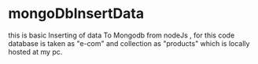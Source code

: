 # mongoDbInsertData

this is basic Inserting of data To Mongodb from nodeJs ,
for this code database is taken as "e-com" and collection as "products" which is locally hosted at my pc.
